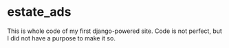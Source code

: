 # estate_ads

This is whole code of my first django-powered site. Code is not perfect, but I did not have a purpose to make it so.
